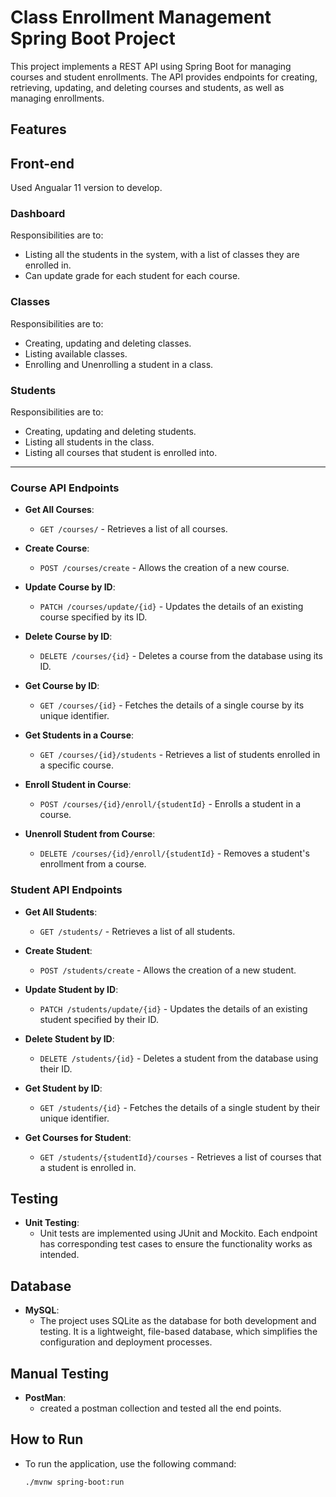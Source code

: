 # Class Enrollment Management Spring Boot Project

This project implements a REST API using Spring Boot for managing courses and student enrollments. The API provides endpoints for creating, retrieving, updating, and deleting courses and students, as well as managing enrollments.

## Features

## Front-end

Used Angualar 11 version to develop.

### Dashboard

  Responsibilities are to:

  - Listing all the students in the system, with a list of classes they are enrolled in.
  - Can update grade for each student for each course.

### Classes

  Responsibilities are to:

  - Creating, updating and deleting classes.
  - Listing available classes.
  - Enrolling and Unenrolling a student in a class.
    
### Students 

  Responsibilities are to:

  - Creating, updating and deleting students.
  - Listing all students in the class.
  - Listing all courses that student is enrolled into.

--------------------------------------------------
### Course API Endpoints

- **Get All Courses**:
  - `GET /courses/` - Retrieves a list of all courses.

- **Create Course**:
  - `POST /courses/create` - Allows the creation of a new course.

- **Update Course by ID**:
  - `PATCH /courses/update/{id}` - Updates the details of an existing course specified by its ID.

- **Delete Course by ID**:
  - `DELETE /courses/{id}` - Deletes a course from the database using its ID.

- **Get Course by ID**:
  - `GET /courses/{id}` - Fetches the details of a single course by its unique identifier.

- **Get Students in a Course**:
  - `GET /courses/{id}/students` - Retrieves a list of students enrolled in a specific course.

- **Enroll Student in Course**:
  - `POST /courses/{id}/enroll/{studentId}` - Enrolls a student in a course.

- **Unenroll Student from Course**:
  - `DELETE /courses/{id}/enroll/{studentId}` - Removes a student's enrollment from a course.

### Student API Endpoints

- **Get All Students**:
  - `GET /students/` - Retrieves a list of all students.

- **Create Student**:
  - `POST /students/create` - Allows the creation of a new student.

- **Update Student by ID**:
  - `PATCH /students/update/{id}` - Updates the details of an existing student specified by their ID.

- **Delete Student by ID**:
  - `DELETE /students/{id}` - Deletes a student from the database using their ID.

- **Get Student by ID**:
  - `GET /students/{id}` - Fetches the details of a single student by their unique identifier.

- **Get Courses for Student**:
  - `GET /students/{studentId}/courses` - Retrieves a list of courses that a student is enrolled in.

## Testing

- **Unit Testing**:
  - Unit tests are implemented using JUnit and Mockito. Each endpoint has corresponding test cases to ensure the functionality works as intended.

## Database

- **MySQL**:
  - The project uses SQLite as the database for both development and testing. It is a lightweight, file-based database, which simplifies the configuration and deployment processes.
    
## Manual Testing
- **PostMan**:
  - created a postman collection and tested all the end points.
    
## How to Run

- To run the application, use the following command:
  ```shell
  ./mvnw spring-boot:run
